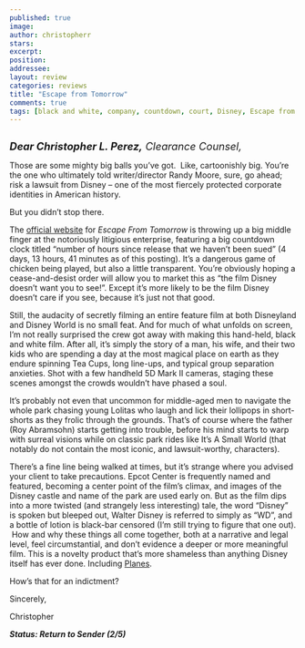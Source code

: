 ```yaml
---
published: true
image:
author: christopherr 
stars: 
excerpt: 
position: 
addressee: 
layout: review
categories: reviews
title: "Escape from Tomorrow"
comments: true
tags: [black and white, company, countdown, court, Disney, Escape from Tomorrow, independent, lawsuit, Letters, movie, sue, sued, Walter Disney]
---
```

<div><p><span class="full-image-block ssNonEditable"><span><a href="/letters/2013/10/15/escape-from-tomorrow.html"><img src="http://static.squarespace.com/static/5005f6bcc4aa41161b33e89e/5329cf1fe4b07c068ebf74de/5329cf1fe4b07c068ebf78e8/1381858494623/Escape%20from%20Tommorow.jpg" alt="" /></a></span></span></p>
<p><em><span style="font-size:130%;"><strong>Dear Christopher L. Perez,</strong> Clearance Counsel,</span></em></p>
<p>Those are some mighty big balls you&rsquo;ve got.&nbsp; Like, cartoonishly big. You&rsquo;re the one who ultimately told writer/director Randy Moore, sure, go ahead; risk a lawsuit from Disney &ndash; one of the most fiercely protected corporate identities in American history.&nbsp;</p>
<p>But you didn&rsquo;t stop there.</p>
<p>The <a href="http://escapefromtomorrow.com/">official website</a> for <em>Escape From Tomorrow</em> is throwing up a big middle finger at the notoriously litigious enterprise, featuring a big countdown clock titled &ldquo;number of hours since release that we haven&rsquo;t been sued&rdquo; (4 days, 13 hours, 41 minutes as of this posting). It&rsquo;s a dangerous game of chicken being played, but also a little transparent. You&rsquo;re obviously hoping a cease-and-desist order will allow you to market this as &ldquo;the film Disney doesn&rsquo;t want you to see!&rdquo;. Except it&rsquo;s more likely to be the film Disney doesn&rsquo;t care if you see, because it&rsquo;s just not that good.</p>
<p>Still, the audacity of secretly filming an entire feature film at both Disneyland and Disney World is no small feat. And for much of what unfolds on screen, I&rsquo;m not really surprised the crew got away with making this hand-held, black and white film. After all, it&rsquo;s simply the story of a man, his wife, and their two kids who are spending a day at the most magical place on earth as they endure spinning Tea Cups, long line-ups, and typical group separation anxieties. Shot with a few handheld 5D Mark II cameras, staging these scenes amongst the crowds wouldn&rsquo;t have phased a soul.</p>
<p>It&rsquo;s probably not even that uncommon for middle-aged men to navigate the whole park chasing young Lolitas who laugh and lick their lollipops in short-shorts as they frolic through the grounds. That&rsquo;s of course where the father (Roy Abramsohn) starts getting into trouble, before his mind starts to warp with surreal visions while on classic park rides like It&rsquo;s A Small World (that notably do not contain the most iconic, and lawsuit-worthy, characters).</p>
<p>There&rsquo;s a fine line being walked at times, but it&rsquo;s strange where you advised your client to take precautions. Epcot Center is frequently named and featured, becoming a center point of the film&rsquo;s climax, and images of the Disney castle and name of the park are used early on. But as the film dips into a more twisted (and strangely less interesting) tale, the word &ldquo;Disney&rdquo; is spoken but bleeped out, Walter Disney is referred to simply as &ldquo;WD&rdquo;, and a bottle of lotion is black-bar censored (I&rsquo;m still trying to figure that one out). &nbsp;How and why these things all come together, both at a narrative and legal level, feel circumstantial, and don&rsquo;t evidence a deeper or more meaningful film. This is a novelty product that&rsquo;s more shameless than anything Disney itself has ever done. Including <a href="/letters/2013/8/14/planes.html">Planes</a>.</p>
<p>How&rsquo;s that for an indictment?</p>
<p>Sincerely,</p>
<p>Christopher</p>
<p><strong><em>Status: Return to Sender (2/5)</em></strong></p></div>
